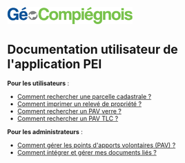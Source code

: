 ![GeoCompiegnois](img/Logo_web-GeoCompiegnois.png)

# Documentation utilisateur de l'application PEI

  
**Pour les utilisateurs** :
- [Comment rechercher une parcelle cadastrale ?](http://geo.compiegnois.fr/documents/cms/fiche_aide/GEO_31_recherche_cadastrale.pdf)
- [Comment imprimer un relevé de propriété ?](http://geo.compiegnois.fr/documents/cms/fiche_aide/GEO_32_releve_cadastrale.pdf)
- [Comment rechercher un PAV verre ?](http://geo.compiegnois.fr/documents/cms/fiche_aide/tri_guideutil1_recherche_pavverre.pdf)
- [Comment rechercher un PAV TLC ?](http://geo.compiegnois.fr/documents/cms/fiche_aide/tri_guideutil2_recherche_pavtlc.pdf)

**Pour les administrateurs** :
- [Comment gérer les points d'apports volontaires (PAV) ?](http://geo.compiegnois.fr/documents/cms/fiche_aide/tri_guideadmin1_gestion_pav.pdf)
- [Comment intégrer et gérer mes documents liés ?](http://geo.compiegnois.fr/documents/cms/fiche_aide/tri_guideadmin2_gestion_document.pdf)


